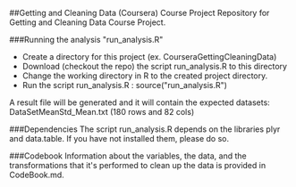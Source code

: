 ##Getting and Cleaning Data (Coursera) Course Project
Repository for Getting and Cleaning Data Course Project.

###Running the analysis "run_analysis.R"
* Create a directory for this project  (ex. CourseraGettingCleaningData)
* Download (checkout the repo) the script run_analysis.R to this directory
* Change the working directory in R to the created project directory.
* Run the script run_analysis.R : source("run_analysis.R")

A result file will be generated and it will contain the expected datasets: DataSetMeanStd_Mean.txt (180 rows and 82 cols)

###Dependencies
The script run_analysis.R depends on the libraries plyr and data.table. If you have not installed them, please do so.


###Codebook
Information about the variables, the data, and the transformations that it's performed to clean up the data is provided in CodeBook.md.
